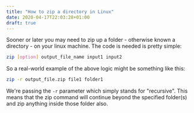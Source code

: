 ```yaml
---
title: "How to zip a directory in Linux"
date: 2020-04-17T22:03:28+01:00
draft: true
---
```

Sooner or later you may need to zip up a folder - otherwise known a directory - on your linux machine. The code is needed is pretty simple:

```bash
zip [option] output_file_name input1 input2
```
So a real-world example of the above logic might be something like this:

```bash
zip -r output_file.zip file1 folder1
```

We're passing the ```-r``` parameter which simply stands for "recursive". This means that the zip command will continue beyond the specified folder(s) and zip anything inside those folder also.

